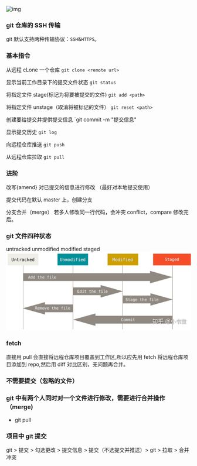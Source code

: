 ![img](https://pic2.zhimg.com/80/v2-3bc9d5f2c49a713c776e69676d7d56c5_1440w.webp)

### git 仓库的 SSH 传输

git 默认支持两种传输协议：`SSH`&`HTTPS`。

### 基本指令

从远程 cLone 一个仓库
`git clone <remote url>`

显示当前工作目录下的提交文件状态
`git status`

将指定文件 stage(标记为将要被提交的文件)
`git add <path>`

将指定文件 unstage（取消将被标记的文件）
`git reset <path>`

创建要给提交并提供提交信息
`git commit -m "提交信息"

显示提交历史
`git log`

向远程仓库推送
`git push`

从远程仓库拉取
`git pull`

### 进阶

改写{amend}
对已提交的信息进行修改
（最好对本地提交使用）

提交代码在默认 master 上，创建分支

分支合并（merge）
若多人修改同一行代码，会冲突 conflict，compare 修改完后。

### git 文件四种状态

untracked
unmodified
modified
staged
![1676343607581](image/git操作/1676343607581.png)

### fetch

直接用 pull 会直接将远程仓库项目覆盖到工作区,所以应先用 fetch 将远程仓库项目添加到 repo,然后用 diff 对比区别，无问题再合并。

### 不需要提交（忽略的文件）

### git 中有两个人同时对一个文件进行修改，需要进行合并操作（merge)

- git pull

### 项目中 git 提交

git > 提交 > 勾选更改 > 提交信息 > 提交（不选提交并推送）> git > 拉取 > 合并冲突
